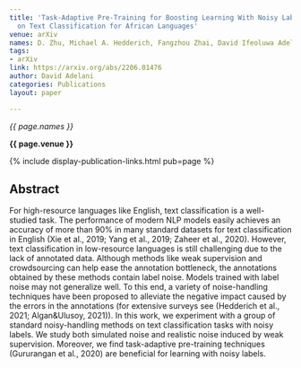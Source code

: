 ```yaml
---
title: 'Task-Adaptive Pre-Training for Boosting Learning With Noisy Labels: A Study
  on Text Classification for African Languages'
venue: arXiv
names: D. Zhu, Michael A. Hedderich, Fangzhou Zhai, David Ifeoluwa Adelani, D. Klakow
tags:
- arXiv
link: https://arxiv.org/abs/2206.01476
author: David Adelani
categories: Publications
layout: paper

---
```


*{{ page.names }}*

**{{ page.venue }}**

{% include display-publication-links.html pub=page %}

## Abstract

For high-resource languages like English, text classification is a well-studied task. The performance of modern NLP models easily achieves an accuracy of more than 90% in many standard datasets for text classification in English (Xie et al., 2019; Yang et al., 2019; Zaheer et al., 2020). However, text classification in low-resource languages is still challenging due to the lack of annotated data. Although methods like weak supervision and crowdsourcing can help ease the annotation bottleneck, the annotations obtained by these methods contain label noise. Models trained with label noise may not generalize well. To this end, a variety of noise-handling techniques have been proposed to alleviate the negative impact caused by the errors in the annotations (for extensive surveys see (Hedderich et al., 2021; Algan&Ulusoy, 2021)). In this work, we experiment with a group of standard noisy-handling methods on text classification tasks with noisy labels. We study both simulated noise and realistic noise induced by weak supervision. Moreover, we find task-adaptive pre-training techniques (Gururangan et al., 2020) are beneficial for learning with noisy labels.